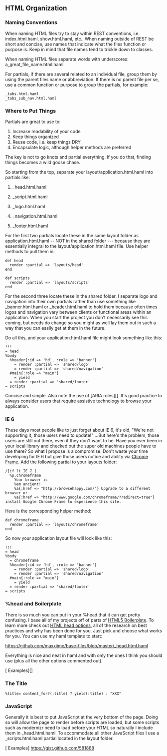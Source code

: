 HTML Organization
-----------------

### Naming Conventions

When naming HTML files try to stay within REST conventions, i.e. index.html.haml, show.html.haml, etc.. When naming outside of REST be short and concise, use names that indicate what the files function or purpose is. Keep in mind that file names tend to trickle down to classes.

When naming HTML files separate words with underscores: a_great_file_name.html.haml

For partials, if there are several related to an individual file, group them by using the parent files name or abbreviation. If there is no parent file per se, use a common function or purpose to group the partials, for example:

    _tabs.html.haml
    _tabs_sub_nav.html.haml

### Where to Put Things

Partials are great to use to:

1.  Increase readability of your code
2.  Keep things organized
3.  Reuse code, i.e. keep things DRY
4.  Encapsulate logic, although helper methods are preferred

The key is not to go knots and partial everything. If you do that, finding things becomes a wild goose chase.

So starting from the top, separate your layout/application.html.haml into partials like:

1. _head.html.haml
2. _script.html.haml
    
3. _logo.html.haml
4. _navigation.html.haml
5. _footer.html.haml

For the first two partials locate these in the same layout folder as application.html.haml -- NOT in the shared folder --- because they are essentially integral to the layout/application.html.haml file. Use helper methods to pull them in:

    def head
      render :partial => 'layouts/head'
    end
    
    def scripts
      render :partial => 'layouts/scripts'
    end

For the second three locate these in the shared folder. I separate logo and navigation into their own partials rather than use something like _banner.html.haml or _header.html.haml to hold them because often times logos and navigation vary between clients or functional areas within an application. When you start  the project you don't necessarily see this coming, but needs do change so you might as well lay them out in such a way that you can easily get at them in the future.

Do all this, and your application.html.haml file might look something like this:

    !!!
    = head
    %body
      %header{:id => 'hd', :role => "banner"}
        = render :partial => 'shared/logo'
        = render :partial => 'shared/navigation'
      #main{:role => "main"}
        = yield
      = render :partial => 'shared/footer'
    = scripts

Concise and simple. Also note the use of [ARIA roles][]. It's good practice to always consider users that require assistive technology to browse your application.

### IE 6

These days most people like to just forget about IE 6, it's old, "We're not supporting it, those users need to update!" ...But here's the problem, those users are still out there, even if they don't want to be. Have you ever been in your local library and checked out the super old machines people have to use there? So what I propose is a compromise. Don't waste your time developing for IE 6 but give those users notice and ability via [Chrome Frame][]. Add the following partial to your layouts folder:

    /[if lt IE 7 ]
      %p.chromeframe
        Your browser is
        %em ancient!
        %a{:href => "http://browsehappy.com/"} Upgrade to a different browser or
        %a{:href => "http://www.google.com/chromeframe/?redirect=true"} install Google Chrome Frame to experience this site.

Here is the corresponding helper method:

    def chromeframe
      render :partial => 'layouts/chromeframe'
    end

So now your application layout file will look like this:

    !!!
    = head
    %body
      = chromeframe
      %header{:id => 'hd', :role => "banner"}
        = render :partial => 'shared/logo'
        = render :partial => 'shared/navigation'
      #main{:role => "main"}
        = yield
      = render :partial => 'shared/footer'
    = scripts

### %head and Boilerplate

There is so much you can put in your %head that it can get pretty confusing. I base all of my projects off of parts of [HTML5 Boilerplate][]. To learn more check out [HTML head options][], all of the research on best practices and why has been done for you. Just pick and choose what works for you. You can use my haml template to start:

https://github.com/maxxiimo/base-files/blob/master/_head.html.haml

Everything is nice and neat in haml and with only the ones I think you should use (plus all the other options commented out).

[<head> Examples][]

### The Title

    %title= content_for?(:title) ? yield(:title) : "XXX"

### JavaScript

Generally it is best to put JavaScript at the very bottom of the page. Doing so will allow the page to render before scripts are loaded, but some scripts such as modernizr need to load before your HTML so naturally I include them in _head.html.haml. To accommodate all other JavaScript files I use a _scripts.html.haml partial located in the layout folder.


[Chrome Frame]:         https://developers.google.com/chrome/chrome-frame/
[HTML5 Boilerplate]:    http://html5boilerplate.com/
[HTML head options]:    http://html5boilerplate.com/docs/html-head/
[<head> Examples]       https://gist.github.com/581868
